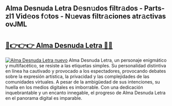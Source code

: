 ## Alma Desnuda Letra D𝚎sn𝚞dos filtr𝚊dos - Parts-zI1 Vid𝚎os f𝚘tos - N𝚞evas filtr𝚊ciones atr𝚊ctivas ovJML

# <h2><a href="http://mb0u9ii.tromn.icu/?c=Alma+Desnuda+Letra">🔗👉👉👉 Alma Desnuda Letra 🔗🔗</a></h2>

[![Alma Desnuda Letra nuevo](https://i.imgur.com/pEAQMta.gif)](http://mb0u9ii.tromn.icu/?c=Alma+Desnuda+Letra)
Alma Desnuda Letra, un personaje enigmático y multifacético, se resiste a las etiquetas simples. Su personalidad distintiva en línea ha cautivado y provocado a los espectadores, provocando debates sobre la expresión artística, la privacidad y las complejidades de las comunidades virtuales. A pesar de la ambigüedad de sus intenciones, su huella en los medios digitales es imborrable. Con una dedicación inquebrantable y un encanto innegable, el progreso de Alma Desnuda Letra en el panorama digital es imparable.
